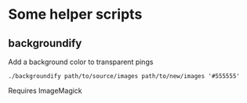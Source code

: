 # Some helper scripts

## backgroundify
Add a background color to transparent pings

`./backgroundify path/to/source/images path/to/new/images '#555555'`

Requires ImageMagick
